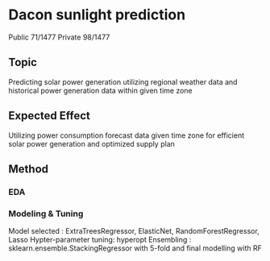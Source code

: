 # Dacon sunlight prediction
Public 71/1477  Private 98/1477

## Topic 
Predicting solar power generation utilizing regional weather data and historical power generation data within given time zone

## Expected Effect
 Utilizing power consumption forecast data given time zone for efficient solar power generation and optimized supply plan

 ## Method
 ### EDA
 ### Modeling & Tuning
 Model selected : ExtraTreesRegressor, ElasticNet, RandomForestRegressor, Lasso
 Hypter-parameter tuning: hyperopt
 Ensembling : sklearn.ensemble.StackingRegressor with 5-fold and final modelling with RF